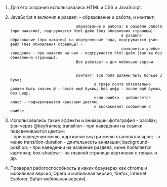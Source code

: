 1) Для его создания использовались HTML и CSS и JavaScript.

2) JavaScript я включил в раздел:	- образование и работа, и контакт;

									образование и работа: в разделе работа (при нажатии), подгружается html-файл (без обновления страницы).
														в разделе образование (при нажатии) на определенные года, подгружается json-файл (без обновления страницы) -
														появляется учебое заведение - при нажатии на них - подгружается html-файл (так же без обновления страницы).
									Всё работает и для мобильно версии.								
									
									
									контакт: все поля должны быть больше 3 букв;
											в графе почта обязательно должен быть значек @ - после ещё буквы, без цифр - после ещё буквы, без цифр.
											если ошибка - добавляется класс - подчеркивается крассным цветом.
											и выскакивает сообщение о ошибке.

3) Использовались такие эффекты и анимации: 
								фотография - parallax;
								фон через @keyframes;
								transition 	- при наведении на ссылки подсвечиваются цветом;						
							                            - при наведении меню, картирнки внутри меню становятся ярче;
							                            - в меню transition-duration - длительность анимации;
				                background-position:	- при наведении на название раздела, ниже появляется картинка;
					                        box-shadow:	- на главной странице картиноки с тенью.
					                        и др.
					                        
4) Проверил работоспособность в каких браузерах как chrome и мобильная версия, Оpera и мобильная версия, firefox, Internet Explorer, Safari мобильная версия).